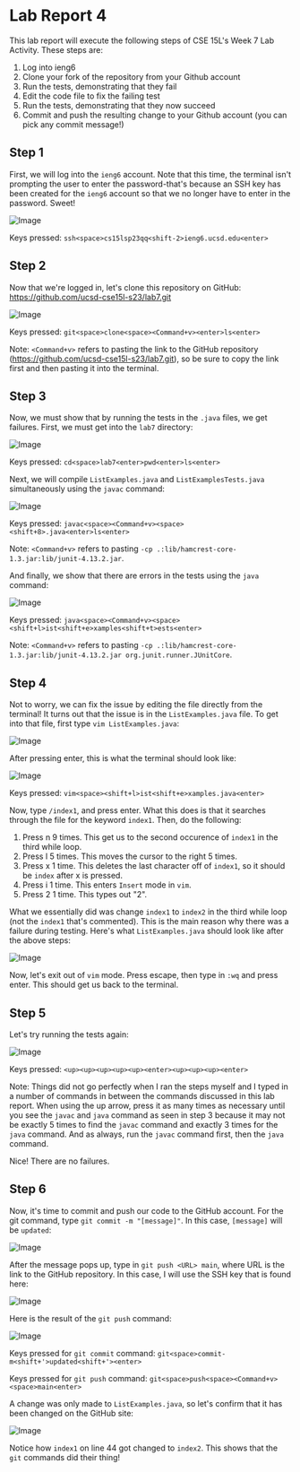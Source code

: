 # Lab Report 4

This lab report will execute the following steps of CSE 15L's Week 7 Lab Activity. These steps are:
1. Log into ieng6
2. Clone your fork of the repository from your Github account
3. Run the tests, demonstrating that they fail
4. Edit the code file to fix the failing test
5. Run the tests, demonstrating that they now succeed
6. Commit and push the resulting change to your Github account (you can pick any commit message!)

## Step 1

First, we will log into the `ieng6` account. Note that this time, the terminal isn't prompting the user to enter the password-that's because an SSH key has been created for the `ieng6` account so that we no longer have to enter in the password. Sweet! 

![Image](ieng6login.png)

Keys pressed: `ssh<space>cs15lsp23qq<shift-2>ieng6.ucsd.edu<enter>`

## Step 2

Now that we're logged in, let's clone this repository on GitHub: https://github.com/ucsd-cse15l-s23/lab7.git 

![Image](gitclonelab7.png)

Keys pressed: `git<space>clone<space><Command+v><enter>ls<enter>`

Note: `<Command+v>` refers to pasting the link to the GitHub repository (https://github.com/ucsd-cse15l-s23/lab7.git), so be sure to copy the link first and then pasting it into the terminal. 

## Step 3
  
Now, we must show that by running the tests in the `.java` files, we get failures. First, we must get into the `lab7` directory:
  
![Image](cdlab7pwdls.png)
  
Keys pressed: `cd<space>lab7<enter>pwd<enter>ls<enter>`

Next, we will compile `ListExamples.java` and `ListExamplesTests.java` simultaneously using the `javac` command:

![Image](compile.png)

Keys pressed: `javac<space><Command+v><space><shift+8>.java<enter>ls<enter>`

Note: `<Command+v>` refers to pasting `-cp .:lib/hamcrest-core-1.3.jar:lib/junit-4.13.2.jar`. 

And finally, we show that there are errors in the tests using the `java` command:

![Image](failure.png)

Keys pressed: `java<space><Command+v><space><shift+l>ist<shift+e>xamples<shift+t>ests<enter>`

Note: `<Command+v>` refers to pasting `-cp .:lib/hamcrest-core-1.3.jar:lib/junit-4.13.2.jar org.junit.runner.JUnitCore`. 

## Step 4

Not to worry, we can fix the issue by editing the file directly from the terminal! It turns out that the issue is in the `ListExamples.java` file. To get into that file, first type `vim ListExamples.java`:

![Image](vim_command.png)

After pressing enter, this is what the terminal should look like:
  
![Image](editListExamples.png)
  
Keys pressed: `vim<space><shift+l>ist<shift+e>xamples.java<enter>`

Now, type `/index1`, and press enter. What this does is that it searches through the file for the keyword `index1`. Then, do the following:
1. Press n 9 times. This get us to the second occurence of `index1` in the third while loop. 
2. Press l 5 times. This moves the cursor to the right 5 times. 
3. Press x 1 time. This deletes the last character off of `index1`, so it should be `index` after x is pressed.
4. Press i 1 time. This enters `Insert` mode in `vim`.
5. Press 2 1 time. This types out "2". 
  
What we essentially did was change `index1` to `index2` in the third while loop (not the `index1` that's commented). This is the main reason why there was a failure during testing. Here's what `ListExamples.java` should look like after the above steps:

![Image](edits.png)

Now, let's exit out of `vim` mode. Press escape, then type in `:wq` and press enter. This should get us back to the terminal. 

## Step 5

Let's try running the tests again: 

![Image](success.png)

Keys pressed: `<up><up><up><up><up><enter><up><up><up><enter>`

Note: Things did not go perfectly when I ran the steps myself and I typed in a number of commands in between the commands discussed in this lab report. When using the up arrow, press it as many times as necessary until you see the `javac` and `java` command as seen in step 3 because it may not be exactly 5 times to find the `javac` command and exactly 3 times for the `java` command. And as always, run the `javac` command first, then the `java` command.

Nice! There are no failures. 

## Step 6

Now, it's time to commit and push our code to the GitHub account. For the git command, type `git commit -m "[message]"`. In this case, `[message]` will be `updated`:

![Image](gitcommit.png)

After the message pops up, type in `git push <URL> main`, where URL is the link to the GitHub repository. In this case, I will use the SSH key that is found here:
  
![Image](ssh.png)

Here is the result of the `git push` command:

![Image](gitpush.png)

Keys pressed for `git commit` command: `git<space>commit-m<shift+'>updated<shift+'><enter>`

Keys pressed for `git push` command: `git<space>push<space><Command+v><space>main<enter>`

A change was only made to `ListExamples.java`, so let's confirm that it has been changed on the GitHub site:

![Image](change.png)

Notice how `index1` on line 44 got changed to `index2`. This shows that the `git` commands did their thing!
